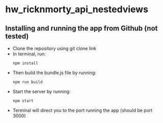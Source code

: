 # hw_ricknmorty_api_nestedviews

## Installing and running the app from Github (not tested)
- Clone the repository using git clone link
- In terminal, run:
  ```
  npm install
  ```
- Then build the bundle.js file by running:
  ```
  npm run build
  ```
- Start the server by running:
  ```
  npm start
  ```
- Terminal will direct you to the port running the app (should be port 3000)
